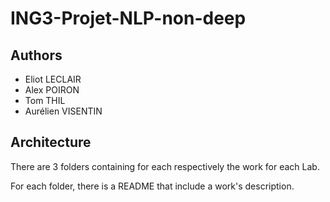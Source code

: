 # ING3-Projet-NLP-non-deep

## Authors
- Eliot LECLAIR
- Alex POIRON
- Tom THIL
- Aurélien VISENTIN

## Architecture

There are 3 folders containing for each respectively the work for each Lab.

For each folder, there is a README that include a work's description. 
